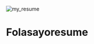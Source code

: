 ![my_resume](https://user-images.githubusercontent.com/61091636/129805972-eb656c35-d002-46e2-bd02-e1127a985be8.gif)
# Folasayoresume
